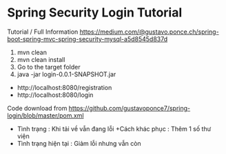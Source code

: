 # Spring Security Login Tutorial

Tutorial / Full Information
https://medium.com/@gustavo.ponce.ch/spring-boot-spring-mvc-spring-security-mysql-a5d8545d837d

1. mvn clean
2. mvn clean install
3. Go to the target folder
4. java -jar login-0.0.1-SNAPSHOT.jar


- http://localhost:8080/registration
- http://localhost:8080/login

Code download from https://github.com/gustavoponce7/spring-login/blob/master/pom.xml
+ Tình trạng : Khi tải về vẫn đang lỗi 
+Cách khác phục : Thêm 1 số thư viện
+ Tình trạng hiện tại : Giảm lỗi nhưng vẫn còn
